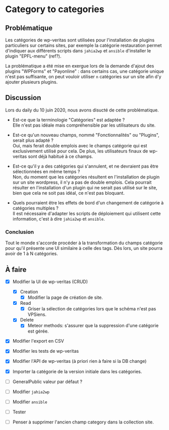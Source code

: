 # Category to categories

## Problématique

Les catégories de wp-veritas sont utilisées pour l'installation de plugins
particuliers sur certains sites, par exemple la catégorie restauration permet
d'indiquer aux différents scripts dans `jahia2wp` et `ansible` d'installer le
plugin "EPFL-menu" (ref?).

La problématique a été mise en exergue lors de la demande d'ajout des plugins
"WPForms" et "Payonline" : dans certains cas, une catégorie unique n'est pas
suffisante, on peut vouloir utiliser `n` catégories sur un site afin d'y ajouter
plusieurs plugins.


## Discussion

Lors du daily du 10 juin 2020, nous avons disucté de cette problématique.

   - Est-ce que la terminologie "Catégories" est adaptée ?  
     Elle n'est pas idéale mais compréhensible par les utilisateurs du site.

   - Est-ce qu'un nouveau champs, nommé "Fonctionnalités" ou "Plugins", serait
     plus adapté ?  
     Oui, mais ferait double emplois avec le champs catégorie qui est exclusivement
     utilisé pour cela. De plus, les utilisateurs finaux de wp-veritas sont déjà
     habitué à ce champs.

   - Est-ce qu'il y a des catégories qui s'annulent, et ne devraient pas être
     sélectionnées en même temps ?  
     Non, du moment que les catégories résultent en l'installation de plugin sur
     un site wordpress, il n'y a pas de double emplois. Cela pourrait résulter en
     l'installation d'un plugin qui ne serait pas utilisé sur le site, bien que
     cela ne soit pas idéal, ce n'est pas bloquant.

   - Quels pourraient être les effets de bord d'un changement de catégorie à 
     catégories multiples ?  
     Il est nécessaire d'adapter les scripts de déploiement qui utilisent cette 
     information, c'est à dire `jahia2wp` et `ansible`.

### Conclusion

Tout le monde s'accorde procéder à la transformation du champs catégorie pour 
qu'il présente une UI similaire à celle des tags.
Dès lors, un site pourra avoir de 1 à N catégories.


## À faire

   - [x] Modifier la UI de wp-veritas (CRUD)
       - [x] Creation
          - [x] Modifier la page de création de site.
       - [x] Read
          - [x] Griser la sélection de catégories lors que le schéma n'est pas VPSiens.
       - [x] Delete 
          - [x] Meteor methods: s'assurer que la suppression d'une catégorie est gérée.
   - [x] Modifier l'export en CSV
   - [x] Modifier les tests de wp-veritas
   - [x] Modifier l'API de wp-veritas (à priori rien à faire si la DB change)
   - [x] Importer la catégorie de la version initiale dans les catégories.
   - [ ] GeneralPublic valeur par défaut ?
   - [ ] Modifier `jahia2wp`
   - [ ] Modifier `ansible`
   - [ ] Tester
   - [ ] Penser à supprimer l'ancien champ category dans la collection site.


<!--
pandoc \
  --variable mainfont="DejaVu Sans" \
  --variable monofont="DejaVu Sans Mono" \
  --variable fontsize=11pt \
  --variable geometry:"top=1.5cm, bottom=2.5cm, left=1.5cm, right=1.5cm" \
  --variable geometry:a4paper \
  --variable colorlinks \
  --variable linkcolor=blue \
  --variable urlcolor=blue \
  --table-of-contents \
  --number-sections \
  -f markdown CatergoryToCategories.md \
  --pdf-engine=lualatex \
  -o CategoryToCategories.pdf
-->
